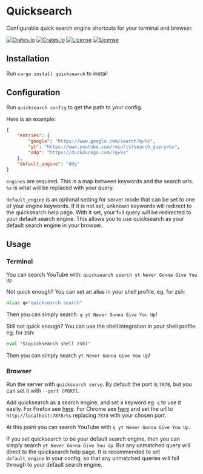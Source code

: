# Quicksearch

Configurable quick search engine shortcuts for your terminal and browser.

[![Crates.io](https://img.shields.io/crates/v/quicksearch?style=flat-square)](https://crates.io/crates/quicksearch)
[![Crates.io](https://img.shields.io/crates/d/quicksearch?style=flat-square)](https://crates.io/crates/quicksearch)
[![License](https://img.shields.io/badge/license-Apache%202.0-blue?style=flat-square)](LICENSE-APACHE)
[![License](https://img.shields.io/badge/license-MIT-blue?style=flat-square)](LICENSE-MIT)

## Installation

Run `cargo install quicksearch` to install

## Configuration

Run `quicksearch config` to get the path to your config.

Here is an example:

```json
{
    "entries": {
        "google": "https://www.google.com/search?q=%s",
        "yt": "https://www.youtube.com/results?search_query=%s",
        "ddg": "https://duckduckgo.com/?q=%s"
    },
    "default_engine": "ddg"
}
```

`engines` are required. This is a map between keywords and the search urls. `%s` is what will be replaced with your query.

`default_engine` is an optional setting for server mode that can be set to one of your engine keywords. If it is not set, unknown keywords will redirect to the quicksearch help page. With it set, your full query will be redirected to your default search engine. This allows you to use quicksearch as your default search engine in your browser.

## Usage

### Terminal

You can search YouTube with: `quicksearch search yt Never Gonna Give You Up`

Not quick enough? You can set an alias in your shell profile, eg. for zsh:

```sh
alias q="quicksearch search"
```

Then you can simply search: `q yt Never Gonna Give You Up`!

Still not quick enough? You can use the shell integration in your shell profile. eg. for zsh:

```sh
eval "$(quicksearch shell zsh)"
```

Then you can simply search `yt Never Gonna Give You Up`!

### Browser

Run the server with `quicksearch serve`. By default the port is `7878`, but you can set it with `--port [PORT]`.

Add quicksearch as a search engine, and set a keyword eg. `q` to use it easily. For Firefox see [here](https://support.mozilla.org/en-US/kb/add-or-remove-search-engine-firefox). For Chrome see [here](https://support.google.com/chrome/answer/95426) and set the url to `http://localhost:7878/%s` replacing `7878` with your chosen port.

At this point you can search YouTube with `q yt Never Gonna Give You Up`.

If you set quicksearch to be your default search engine, then you can simply search `yt Never Gonna Give You Up`. But any unmatched query will direct to the quicksearch help page. It is recommended to set `default_engine` in your config, so that any unmatched queries will fall through to your default search engine.
